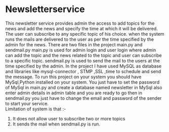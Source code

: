 # Newsletterservice
This newsletter service provides admin the access to add topics for the news and add the news and specify the time at which it will be delivered. 
The user can subscribe to any specific topic of his choice.
when the system runs the mails are delivered to the user as per the time specified by the admin for the news.
There are two files in the project main.py and sendmail.py
main.py is used for admin login and user login where admin can add the topic and the news related to the topic and user can subscribe to a   specific topic.
sendmail.py is used to send the mail to the users at the time specified by the admin.
In the project I have used MySQL as database and libraries like mysql-connector , STMP ,SSL ,time to schedule and send the message.
To run this project on your system you should have MySql,Python installed on your system. You just have to set the password of MySql in main.py and create a database named newsletter in MySql also enter admin details in admin table and you are ready to go then in sendmail.py you just have to change the email and password of the sender to start your service.
<br/>Limitation of system is that :-
1) It does not allow user to subscribe two or more topics
2) It sends the mail when sendmail.py is run.
